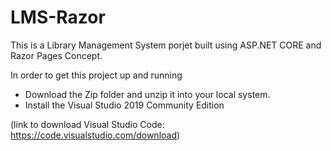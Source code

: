 # LMS-Razor
This is a Library Management System porjet built using ASP.NET CORE and Razor Pages Concept. 

In order to get this project up and running 
- Download the Zip folder and unzip it into your local system.
- Install the Visual Studio 2019 Community Edition 

(link to download Visual Studio Code: https://code.visualstudio.com/download)
